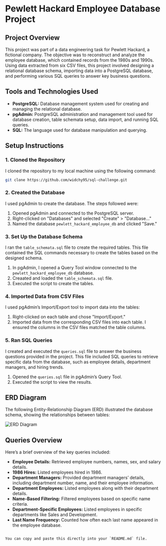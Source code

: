 # Pewlett Hackard Employee Database Project

## Project Overview

This project was part of a data engineering task for Pewlett Hackard, a fictional company. The objective was to reconstruct and analyze the employee database, which contained records from the 1980s and 1990s. Using data extracted from six CSV files, this project involved designing a relational database schema, importing data into a PostgreSQL database, and performing various SQL queries to answer key business questions.

## Tools and Technologies Used

- **PostgreSQL:** Database management system used for creating and managing the relational database.
- **pgAdmin:** PostgreSQL administration and management tool used for database creation, table schemata setup, data import, and running SQL queries.
- **SQL:** The language used for database manipulation and querying.

## Setup Instructions

### 1. Cloned the Repository

I cloned the repository to my local machine using the following command:

```bash
git clone https://github.com/widchy95/sql-challenge.git
```

### 2. Created the Database

I used pgAdmin to create the database. The steps followed were:

1. Opened pgAdmin and connected to the PostgreSQL server.
2. Right-clicked on "Databases" and selected "Create" > "Database…"
3. Named the database `pewlett_hackard_employee_db` and clicked "Save."

### 3. Set Up the Database Schema

I ran the `table_schemata.sql` file to create the required tables. This file contained the SQL commands necessary to create the tables based on the designed schema.

1. In pgAdmin, I opened a Query Tool window connected to the `pewlett_hackard_employee_db` database.
2. Creaated and loaded the `table_schemata.sql` file.
3. Executed the script to create the tables.

### 4. Imported Data from CSV Files

I used pgAdmin’s Import/Export tool to import data into the tables:

1. Right-clicked on each table and chose "Import/Export."
2. Imported data from the corresponding CSV files into each table. I ensured the columns in the CSV files matched the table columns.

### 5. Ran SQL Queries

I created and executed the `queries.sql` file to answer the business questions provided in the project. This file included SQL queries to retrieve specific data from the database, such as employee details, department managers, and hiring trends.

1. Opened the `queries.sql` file in pgAdmin’s Query Tool.
2. Executed the script to view the results.

## ERD Diagram

The following Entity-Relationship Diagram (ERD) illustrated the database schema, showing the relationships between tables:

![ERD Diagram](path_to_image/erd_image.png)

## Queries Overview

Here’s a brief overview of the key queries included:

- **Employee Details:** Retrieved employee numbers, names, sex, and salary details.
- **1986 Hires:** Listed employees hired in 1986.
- **Department Managers:** Provided department managers’ details, including department number, name, and their employee information.
- **Department Employees:** Listed employees along with their department details.
- **Name-Based Filtering:** Filtered employees based on specific name criteria.
- **Department-Specific Employees:** Listed employees in specific departments like Sales and Development.
- **Last Name Frequency:** Counted how often each last name appeared in the employee database.
```

You can copy and paste this directly into your `README.md` file.

